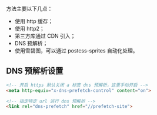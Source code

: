 方法主要以下几点：

- 使用 http 缓存；
- 使用 http2；
- 第三方库通过 CDN 引入；
- DNS 预解析；
- 使用雪碧图，可以通过 postcss-sprites 自动化处理。

## DNS 预解析设置

```html
<!-- 开启 https 默认关闭 a 标签 dns 预解析，这里手动开启 -->
<meta http-equiv="x-dns-prefetch-control" content="on">

<!-- 指定特定 url 进行 dns 预解析 -->
<link rel="dns-prefetch" href="//prefetch-site">
```
